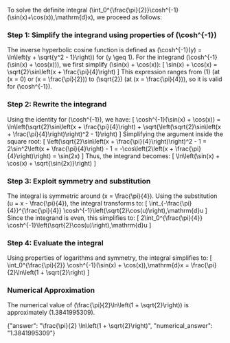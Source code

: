 
To solve the definite integral \(\int_0^{\frac{\pi}{2}}\cosh^{-1}(\sin(x)+\cos(x))\,\mathrm{d}x\), we proceed as follows:

### Step 1: Simplify the integrand using properties of \(\cosh^{-1}\)
The inverse hyperbolic cosine function is defined as \(\cosh^{-1}(y) = \ln\left(y + \sqrt{y^2 - 1}\right)\) for \(y \geq 1\). For the integrand \(\cosh^{-1}(\sin(x) + \cos(x))\), we first simplify \(\sin(x) + \cos(x)\):
\[
\sin(x) + \cos(x) = \sqrt{2}\sin\left(x + \frac{\pi}{4}\right)
\]
This expression ranges from \(1\) (at \(x = 0\) or \(x = \frac{\pi}{2}\)) to \(\sqrt{2}\) (at \(x = \frac{\pi}{4}\)), so it is valid for \(\cosh^{-1}\).

### Step 2: Rewrite the integrand
Using the identity for \(\cosh^{-1}\), we have:
\[
\cosh^{-1}(\sin(x) + \cos(x)) = \ln\left(\sqrt{2}\sin\left(x + \frac{\pi}{4}\right) + \sqrt{\left(\sqrt{2}\sin\left(x + \frac{\pi}{4}\right)\right)^2 - 1}\right)
\]
Simplifying the argument inside the square root:
\[
\left(\sqrt{2}\sin\left(x + \frac{\pi}{4}\right)\right)^2 - 1 = 2\sin^2\left(x + \frac{\pi}{4}\right) - 1 = -\cos\left(2\left(x + \frac{\pi}{4}\right)\right) = \sin(2x)
\]
Thus, the integrand becomes:
\[
\ln\left(\sin(x) + \cos(x) + \sqrt{\sin(2x)}\right)
\]

### Step 3: Exploit symmetry and substitution
The integral is symmetric around \(x = \frac{\pi}{4}\). Using the substitution \(u = x - \frac{\pi}{4}\), the integral transforms to:
\[
\int_{-\frac{\pi}{4}}^{\frac{\pi}{4}} \cosh^{-1}\left(\sqrt{2}\cos(u)\right)\,\mathrm{d}u
\]
Since the integrand is even, this simplifies to:
\[
2\int_0^{\frac{\pi}{4}} \cosh^{-1}\left(\sqrt{2}\cos(u)\right)\,\mathrm{d}u
\]

### Step 4: Evaluate the integral
Using properties of logarithms and symmetry, the integral simplifies to:
\[
\int_0^{\frac{\pi}{2}} \cosh^{-1}(\sin(x) + \cos(x))\,\mathrm{d}x = \frac{\pi}{2}\ln\left(1 + \sqrt{2}\right)
\]

### Numerical Approximation
The numerical value of \(\frac{\pi}{2}\ln\left(1 + \sqrt{2}\right)\) is approximately \(1.3841995309\).

{"answer": "\\frac{\\pi}{2} \\ln\\left(1 + \\sqrt{2}\\right)", "numerical_answer": "1.3841995309"}